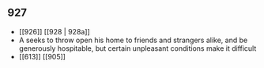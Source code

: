 ## 927
- [[926]] [[928 | 928a]] 
- A seeks to throw open his home to friends and strangers alike, and be generously hospitable, but certain unpleasant conditions make it difficult
- [[613]] [[905]] 

